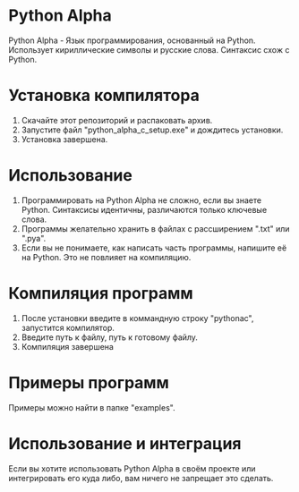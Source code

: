 # Python Alpha
Python Alpha - Язык программирования, основанный на Python. Использует кириллические символы и русские слова. Синтаксис схож с Python.

# Установка компилятора
1) Скачайте этот репозиторий и распаковать архив.
2) Запустите файл "python_alpha_c_setup.exe" и дождитесь установки.
3) Установка завершена.

# Использование
1) Программировать на Python Alpha не сложно, если вы знаете Python. Синтаксисы идентичны, различаются только ключевые слова.
2) Программы желательно хранить в файлах с рассширением ".txt" или ".pya".
3) Если вы не понимаете, как написать часть программы, напишите её на Python. Это не повлияет на компиляцию.

# Компиляция программ
1) После установки введите в коммандную строку "pythonac", запустится компилятор.
2) Введите путь к файлу, путь к готовому файлу.
3) Компиляция завершена

# Примеры программ
Примеры можно найти в папке "examples".

# Использование и интеграция
Если вы хотите использовать Python Alpha в своём проекте или интегрировать его куда либо, вам ничего не запрещает это сделать.
